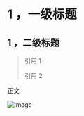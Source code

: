 # 1 ，一级标题
## 1 ，二级标题
> 引用 1
> 
> 引用 2

正文

![image](https://github.com/user-attachments/assets/61fdfb36-9297-4136-a9ad-8c77fd05a421)




